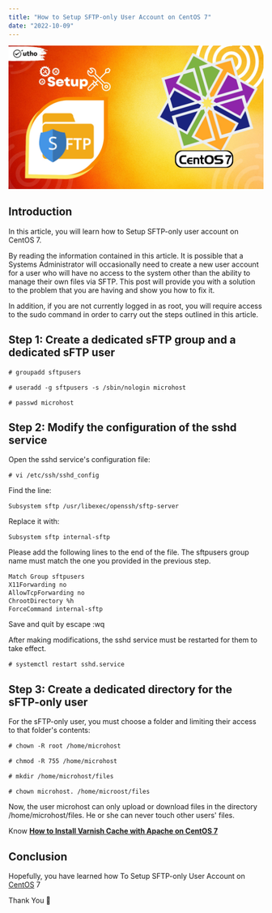 ```yaml
---
title: "How to Setup SFTP-only User Account on CentOS 7"
date: "2022-10-09"
---
```


![How to Setup SFTP-only User Account on CentOS 7](images/How-to-Setup-SFTP-only-User-Account-on-CentOS-7_utho.jpg)

## Introduction

In this article, you will learn how to Setup SFTP-only user account on CentOS 7.

By reading the information contained in this article. It is possible that a Systems Administrator will occasionally need to create a new user account for a user who will have no access to the system other than the ability to manage their own files via SFTP. This post will provide you with a solution to the problem that you are having and show you how to fix it.

In addition, if you are not currently logged in as root, you will require access to the sudo command in order to carry out the steps outlined in this article.

## Step 1: Create a dedicated sFTP group and a dedicated sFTP user

```
# groupadd sftpusers
```

```
# useradd -g sftpusers -s /sbin/nologin microhost
```

```
# passwd microhost
```

## Step 2: Modify the configuration of the sshd service

Open the sshd service's configuration file:

```
# vi /etc/ssh/sshd_config
```

Find the line:

```
Subsystem sftp /usr/libexec/openssh/sftp-server
```

Replace it with:

```
Subsystem sftp internal-sftp
```

Please add the following lines to the end of the file. The sftpusers group name must match the one you provided in the previous step.

```
Match Group sftpusers
X11Forwarding no
AllowTcpForwarding no
ChrootDirectory %h
ForceCommand internal-sftp
```

Save and quit by escape :wq

After making modifications, the sshd service must be restarted for them to take effect.

```
# systemctl restart sshd.service
```

## Step 3: Create a dedicated directory for the sFTP-only user

For the sFTP-only user, you must choose a folder and limiting their access to that folder's contents:

```
# chown -R root /home/microhost
```

```
# chmod -R 755 /home/microhost
```

```
# mkdir /home/microhost/files
```

```
# chown microhost. /home/microost/files
```

Now, the user microhost can only upload or download files in the directory /home/microhost/files. He or she can never touch other users' files.

Know **[How to Install Varnish Cache with Apache on CentOS 7](https://utho.com/docs/tutorial/how-to-install-varnish-cache-with-apache-on-centos-7/)**

## Conclusion

Hopefully, you have learned how To Setup SFTP-only User Account on [CentOS](https://en.wikipedia.org/wiki/CentOS) 7

Thank You 🙂
